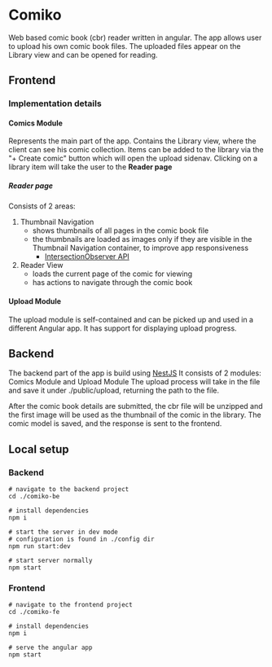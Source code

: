# Comiko

Web based comic book (cbr) reader written in angular.
The app allows user to upload his own comic book files.
The uploaded files appear on the Library view and can be opened for reading.

## Frontend
### Implementation details
#### Comics Module
Represents the main part of the app.
Contains the Library view, where the client can see his comic collection.
Items can be added to the library via the "+ Create comic" button which will open the upload sidenav.
Clicking on a library item will take the user to the **Reader page**

##### Reader page
Consists of 2 areas:
1. Thumbnail Navigation
    - shows thumbnails of all pages in the comic book file
    - the thumbnails are loaded as images only if they are visible 
    in the Thumbnail Navigation container, to improve app responsiveness
        - [IntersectionObserver API](https://developer.mozilla.org/en-US/docs/Web/API/Intersection_Observer_API)
2. Reader View
    - loads the current page of the comic for viewing
    - has actions to navigate through the comic book

#### Upload Module
The upload module is self-contained and can be picked up
and used in a different Angular app. It has support for displaying upload progress.

## Backend
The backend part of the app is build using [NestJS](https://nestjs.com/)
It consists of 2 modules: Comics Module and Upload Module
The upload process will take in the file and save it under ./public/upload, returning the path to the file.

After the comic book details are submitted, the cbr file will be unzipped and
the first image will be used as the thumbnail of the comic in the library.
The comic model is saved, and the response is sent to the frontend.

## Local setup
### Backend
```shell script
# navigate to the backend project
cd ./comiko-be

# install dependencies
npm i

# start the server in dev mode
# configuration is found in ./config dir
npm run start:dev

# start server normally
npm start
```

### Frontend
```shell script
# navigate to the frontend project
cd ./comiko-fe

# install dependencies
npm i

# serve the angular app
npm start
```

